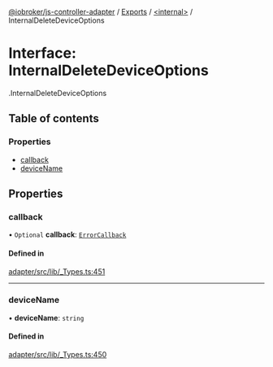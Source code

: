 [@iobroker/js-controller-adapter](../README.md) / [Exports](../modules.md) / [<internal\>](../modules/internal_.md) / InternalDeleteDeviceOptions

# Interface: InternalDeleteDeviceOptions

[<internal>](../modules/internal_.md).InternalDeleteDeviceOptions

## Table of contents

### Properties

- [callback](internal_.InternalDeleteDeviceOptions.md#callback)
- [deviceName](internal_.InternalDeleteDeviceOptions.md#devicename)

## Properties

### callback

• `Optional` **callback**: [`ErrorCallback`](../modules/internal_.md#errorcallback)

#### Defined in

[adapter/src/lib/_Types.ts:451](https://github.com/ioBroker/ioBroker.js-controller/blob/ce27fae4/packages/adapter/src/lib/_Types.ts#L451)

___

### deviceName

• **deviceName**: `string`

#### Defined in

[adapter/src/lib/_Types.ts:450](https://github.com/ioBroker/ioBroker.js-controller/blob/ce27fae4/packages/adapter/src/lib/_Types.ts#L450)
